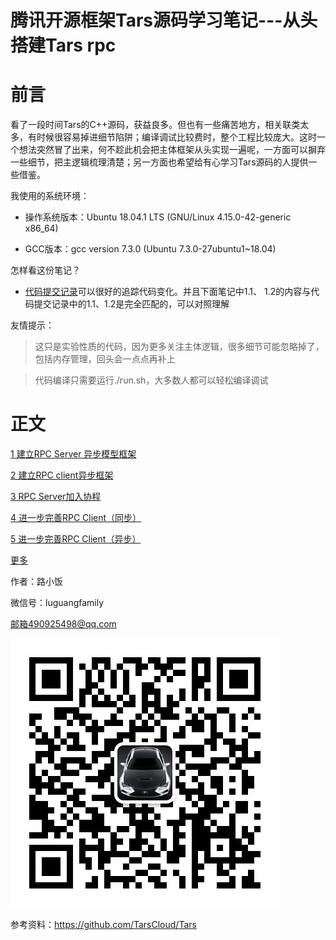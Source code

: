 # 腾讯开源框架Tars源码学习笔记---从头搭建Tars rpc

# 前言
看了一段时间Tars的C++源码，获益良多。但也有一些痛苦地方，相关联类太多，有时候很容易掉进细节陷阱；编译调试比较费时，整个工程比较庞大。这时一个想法突然冒了出来，何不趁此机会把主体框架从头实现一遍呢，一方面可以摒弃一些细节，把主逻辑梳理清楚；另一方面也希望给有心学习Tars源码的人提供一些借鉴。

我使用的系统环境：

* 操作系统版本：Ubuntu 18.04.1 LTS (GNU/Linux 4.15.0-42-generic x86_64)

* GCC版本：gcc version 7.3.0 (Ubuntu 7.3.0-27ubuntu1~18.04) 

怎样看这份笔记？

* [代码提交记录](https://github.com/Myicefrog/learn-tars/commits/master)可以很好的追踪代码变化。并且下面笔记中1.1、 1.2的内容与代码提交记录中的1.1、1.2是完全匹配的，可以对照理解

友情提示：

> 这只是实验性质的代码，因为更多关注主体逻辑，很多细节可能忽略掉了，包括内存管理，回头会一点点再补上

>  代码编译只需要运行./run.sh，大多数人都可以轻松编译调试


# 正文

[1 建立RPC Server 异步模型框架](https://github.com/Myicefrog/learn-tars/wiki/1-%E5%BB%BA%E7%AB%8BRPC-Server-%E5%BC%82%E6%AD%A5%E6%A8%A1%E5%9E%8B%E6%A1%86%E6%9E%B6)

[2 建立RPC client异步框架](https://github.com/Myicefrog/learn-tars/wiki/2-%E5%BB%BA%E7%AB%8BRPC-client%E5%BC%82%E6%AD%A5%E6%A1%86%E6%9E%B6)

[3 RPC Server加入协程](https://github.com/Myicefrog/learn-tars/wiki/3-RPC-Server%E5%8A%A0%E5%85%A5%E5%8D%8F%E7%A8%8B)

[4 进一步完善RPC Client（同步）](https://github.com/Myicefrog/learn-tars/wiki/4-%E8%BF%9B%E4%B8%80%E6%AD%A5%E5%AE%8C%E5%96%84RPC-Client)

[5 进一步完善RPC Client（异步）](https://github.com/Myicefrog/learn-tars/wiki/5-%E8%BF%9B%E4%B8%80%E6%AD%A5%E5%AE%8C%E5%96%84RPC-Client%EF%BC%88%E5%BC%82%E6%AD%A5%EF%BC%89)

[更多](https://github.com/Myicefrog/learn-tars/wiki)


作者：路小饭  

微信号：luguangfamily 

邮箱490925498@qq.com

![微信](https://github.com/Myicefrog/tars-img/blob/master/img/mmqrcode1544579415883.png)

参考资料：https://github.com/TarsCloud/Tars

